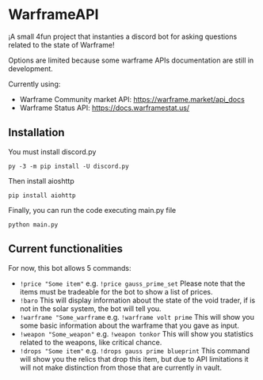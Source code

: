 # WarframeAPI

 ¡A small 4fun project that instanties a discord bot for asking
 questions related to the state of Warframe!

 Options are limited because some warframe APIs documentation
 are still in development.

 Currently using:

 - Warframe Community market API: https://warframe.market/api_docs
 - Warframe Status API: https://docs.warframestat.us/
   
## Installation

You must install discord.py
```
py -3 -m pip install -U discord.py
```
Then install aioshttp 

```
pip install aiohttp
```
Finally, you can run the code executing main.py file

```
python main.py
```

## Current functionalities

For now, this bot allows 5 commands:

- `!price "Some item"` e.g. `!price gauss_prime_set` Please note that the items must be tradeable for the bot to show a list of prices.
- `!baro` This will display information about the state of the void trader, if is not in the solar system, the bot will tell you.
- `!warframe "Some_warframe` e.g. `!warframe volt prime` This will show you some basic information about the warframe that you gave as input.
- `!weapon "Some_weapon"` e.g. `!weapon tonkor` This will show you statistics related to the weapons, like critical chance. 
- `!drops "Some item"` e.g. `!drops gauss prime blueprint` This command will show you the relics that drop this item, but due to API limitations it will not make distinction from those that are currently in vault.
